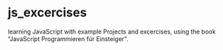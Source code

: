 # js_excercises
learning JavaScript with example Projects and excercises, using the book "JavaScript Programmieren für Einsteiger".
